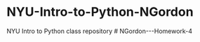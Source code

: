 # NYU-Intro-to-Python-NGordon
NYU Intro to Python class repository
#   N G o r d o n - - - H o m e w o r k - 4  
 